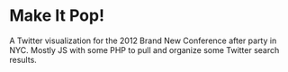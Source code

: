 Make It Pop!
===========

A Twitter visualization for the 2012 Brand New Conference after party in NYC. Mostly JS with some PHP to pull and organize some Twitter search results.